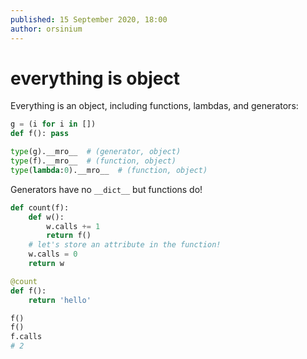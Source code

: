 ```yaml
---
published: 15 September 2020, 18:00
author: orsinium
---
```


# everything is object

Everything is an object, including functions, lambdas, and generators:

```python
g = (i for i in [])
def f(): pass

type(g).__mro__  # (generator, object)
type(f).__mro__  # (function, object)
type(lambda:0).__mro__  # (function, object)
```

Generators have no `__dict__` but functions do!

```python
def count(f):
    def w():
        w.calls += 1
        return f()
    # let's store an attribute in the function!
    w.calls = 0
    return w

@count
def f():
    return 'hello'

f()
f()
f.calls
# 2
```
